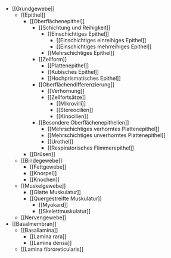 ---
---
- [[Grundgewebe]]
	- [[Epithel]]
		- [[Oberflächenepithel]]
			- [[Schichtung und Reihigkeit]]
				- [[Einschichtiges Epithel]]
					- [[Einschichtiges einreihiges Epithel]]
					- [[Einschichtiges mehrreihiges Epithel]]
				- [[Mehrschichtiges Epithel]]
			- [[Zellform]]
				- [[Plattenepithel]]
				- [[Kubisches Epithel]]
				- [[Hochprismatisches Epithel]]
			- [[Oberflächendifferenzierung]]
				- [[Verhornung]]
				- [[Zellfortsätze]]
					- [[Mikrovilli]]
					- [[Stereocilien]]
					- [[Kinocilien]]
			- [[Besondere Oberflächenepithelien]]
				- [[Mehrschichtiges verhorntes Plattenepithel]]
				- [[Mehrschichtiges unverhorntes Plattenepithel]]
				- [[Urothel]]
				- [[Respiratorisches Flimmerepithel]]
		- [[Drüsen]]
	- [[Bindegewebe]]
		- [[Fettgewebe]]
		- [[Knorpel]]
		- [[Knochen]]
	- [[Muskelgewebe]]
		- [[Glatte Muskulatur]]
		- [[Quergestreifte Muskulatur]]
			- [[Myokard]]
			- [[Skelettmuskulatur]]
	- [[Nervengewebe]]
- [[Basalmembran]]
	- [[Basallamina]]
		- [[Lamina rara]]
		- [[Lamina densa]]
	- [[Lamina fibroreticularis]]